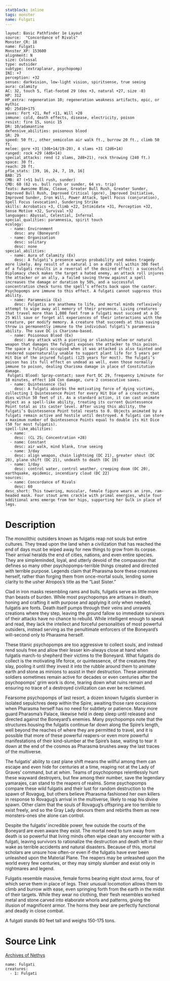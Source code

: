 ```yaml
---
statblock: inline
tags: monster
name: Fulgati
---
```

```statblock
layout: Basic Pathfinder 1e Layout
source:  "Concordance of Rivals"
Monster_CR: 18
name: Fulgati
Monster_XP: 153600
alignment: N
size: Colossal
type: outsider
subtype: (extraplanar, psychopomp)
INI: +7
perception: +32
senses: darkvision, low-light vision, spiritsense, true seeing
aura: calamity
AC: 32, touch 5, flat-footed 29 (dex +3, natural +27, size -8)
HP: 312
HP_extra: regeneration 10; regeneration weakness artifacts, epic, or mythic
HD: 25d10+175
saves: Fort +21, Ref +11, Will +20
immune: cold, death effects, disease, electricity, poison
resist: fire 15, sonic 15
DR: 10/adamantine
defensive_abilities: poisonous blood
SR: 29
speed: 50 ft., other_semicolon air walk ft., burrow 20 ft., climb 50 ft.
melee: gore +31 (3d6+14/19-20), 4 slams +31 (2d6+14)
ranged: rock +29 (4d6+14)
special_attacks: rend (2 slams, 2d8+21), rock throwing (240 ft.)
space: 30 ft.
reach: 20 ft.
pf1e_stats: [39, 16, 24, 7, 19, 16]
BAB: 25
CMB: 47 (+51 bull rush, sunder)
CMD: 60 (62 vs. bull rush or sunder, 64 vs. trip)
feats: Awesome Blow, Cleave, Greater Bull Rush, Greater Sunder, Improved Bull Rush, Improved Critical (gore), Improved Initiative, Improved Sunder, Iron Will, Power Attack, Spell Focus (conjuration), Spell Focus (evocation), Sundering Strike
skills: Acrobatics +3, Climb +22, Intimidate +31, Perception +32, Sense Motive +32, Survival +32
languages: Abyssal, Celestial, Infernal
special_qualities: paramnesia, spirit touch
ecology:
  - name: Environment
    desc: any (Boneyard)
  - name: Organisation
    desc: solitary
    desc: none
special_abilities:
  - name: Aura of Calamity (Ex)
    desc: A fulgati’s presence warps probability and makes tragedy more likely. Any result of a natural 1 on a d20 roll within 300 feet of a fulgati results in a reversal of the desired effect: a successful Diplomacy check makes the target a hated enemy, an attack roll injures the attacker or an ally, a failed saving throw against a spell increases the damage or duration by 50%, and a successful concentration check turns the spell’s effects back upon the caster. Psychopomps are immune to this effect. A fulgati cannot suppress this ability.
  - name: Paramnesia (Ex)
    desc: Fulgatis are anathema to life, and mortal minds reflexively attempt to wipe away all memory of their presence. Living creatures that travel more than 1,000 feet from a fulgati must succeed at a DC 25 Will save or forget all experiences of their interactions with the creature, per modify memory. A creature that succeeds at this saving throw is permanently immune to the individual fulgati’s paramnesia ability. The save DC is Charisma-based.
  - name: Poisonous Blood (Ex)
    desc: Any attack with a piercing or slashing melee or natural weapon that damages the fulgati exposes the attacker to this poison. The space a fulgati occupied when it was attacked is also tainted and rendered supernaturally unable to support plant life for 5 years per Hit Die of the injured fulgati (125 years for most). The fulgati’s poison has its full effect on undead as well, even those normally immune to poison, dealing Charisma damage in place of Constitution damage.
 Fulgati Blood: Spray-contact; save Fort DC 29, frequency 1/minute for 10 minutes, effect 1d4 Con damage, cure 2 consecutive saves.
  - name: Quintessence (Su)
    desc: A fulgati absorbs the motivating force of dying victims, collecting 1 Quintessence Point for every Hit Die of a creature that dies within 50 feet of it. As a standard action, it can cast animate object as a spell-like ability, treating its current Quintessence Point total as its caster level. After using this ability, the fulgati’s Quintessence Point total resets to 0. Objects animated by a fulgati remain active and hostile until destroyed. A fulgati can store a maximum number of Quintessence Points equal to double its Hit Dice (50 for most fulgatis).
spell-like_abilities:
  - name:
    desc: (CL 25; Concentration +28)
  - name: Constant
    desc: air walk, mind blank, true seeing
  - name: 3/day
    desc: align weapon, chain lightning (DC 21), greater shout (DC 20), plane shift (DC 21), undeath to death (DC 19)
  - name: 1/day
    desc: control water, control weather, creeping doom (DC 20), earthquake, epidemic, incendiary cloud (DC 22)
sources:
  - name: Concordance of Rivals
    desc: 60
desc_short: This towering, muscular, female figure wears an iron, ram-headed mask. Four stout arms crackle with primal energies, while four additional arms emerge from her hips, supporting her bulk in place of legs.
```
# Description
The monolithic outsiders known as fulgatis reap not souls but entire cultures. They tread upon the land when a civilization that has reached the end of days must be wiped away for new things to grow from its corpse. Their arrival heralds the end of cities, nations, and even entire species. They are simpleminded, loyal, and utterly devoid of the compassion that defines so many other psychopomps-terrible things created and directed with terrible purpose. Legends claim that Pharasma bore these creatures herself, rather than forging them from once-mortal souls, lending some clarity to the usher Atropos’s title as the “Last Sister.”

 Clad in iron masks resembling rams and bulls, fulgatis serve as little more than beasts of burden. While most psychopomps are artisans in death, honing and crafting it with purpose and applying it only when needed, fulgatis are fonts. Death itself pumps through their veins and unravels creations where they step, leaving the ground fallow so immediate survivors of their attacks have no chance to rebuild. While intelligent enough to speak and read, they lack the intellect and forceful personalities of most powerful outsiders, instead serving as the penultimate enforcers of the Boneyard’s will-second only to Pharasma herself.

 These titanic psychopomps are too aggressive to collect souls, and instead rend souls free and allow their lesser kin-always close at hand when fulgatis march-to shepherd their victims to the Boneyard. What fulgatis do collect is the motivating life force, or quintessence, of the creatures they slay, pooling it until they invest it into the rubble around them to animate earth and stone as minions to assist in their destruction. These animated soldiers sometimes remain active for decades or even centuries after the psychopomps’ grim work is done, tearing down what ruins remain and ensuring no trace of a destroyed civilization can ever be reclaimed.

 Fearsome psychopomps of last resort, a dozen known fulgatis slumber in isolated sepulchres deep within the Spire, awaiting those rare occasions when Pharasma herself has no need for subtlety or patience. Many more guard Pharasma’s Palace, likewise held in deep sleep until released and directed against the Boneyard’s enemies. Many psychopomps note that the structures housing the fulgatis continue far down along the Spire’s length, well beyond the reaches of where they are permitted to travel, and it is possible that more of these powerful reapers-or even more powerful manifestations of their kind-slumber at the Spire’s base, waiting to tear it down at the end of the cosmos as Pharasma brushes away the last traces of the multiverse.

 The fulgatis’ ability to cast plane shift means the willful among them can escape and even hide for centuries at a time, reaping not at the Lady of Graves’ command, but at whim. Teams of psychopomps relentlessly hunt these wayward destroyers, but few among their number, save the legendary yamarajes, can stand to the reapers of realms. Some psychopomps compare these wild fulgatis and their lust for random destruction to the spawn of Rovagug, but others believe Pharasma fashioned her own killers in response to Rovagug’s arrival in the multiverse, likely to reap his divine spawn. Other claim that the souls of Rovagug’s offspring are too terrible to exist freely, and so the Gray Lady devours them and rebirths them as new monsters-ones she alone can control.

 Despite the fulgatis’ incredible power, few outside the courts of the Boneyard are even aware they exist. The mortal need to turn away from death is so powerful that living minds often wipe clean any encounter with a fulgati, leaving survivors to rationalize the destruction and death left in their wake as terrible accidents and natural disasters. Because of this, mortal scholars are unsure how often-or even if-the fulgatis have ever been unleashed upon the Material Plane. The reapers may be unleashed upon the world every few centuries, or they may simply slumber and exist only in nightmares and legend.

 Fulgatis resemble massive, female forms bearing eight stout arms, four of which serve them in place of legs. Their unusual locomotion allows them to climb and burrow with ease, even springing forth from the earth in the midst of their targets. While they wear no clothing, their flesh resembles worked metal and stone carved into elaborate whorls and patterns, giving the illusion of magnificent armor. The horns they bear are perfectly functional and deadly in close combat.

 A fulgati stands 80 feet tall and weighs 150-175 tons.
# Source Link
[Archives of Nethys](https://aonprd.com/MonsterDisplay.aspx?ItemName=Fulgati)
```encounter-table
name: Fulgati
creatures:
  - 1: Fulgati
```
